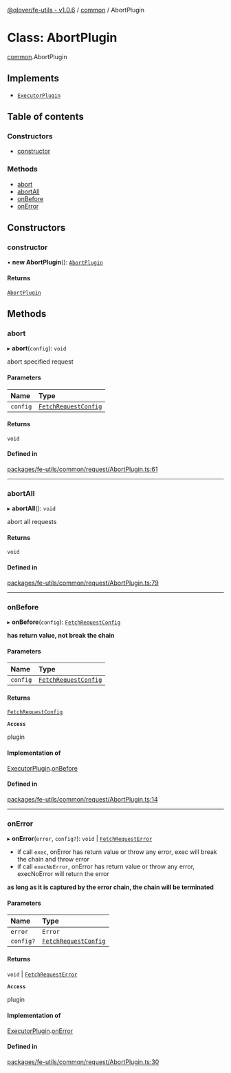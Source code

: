 [@qlover/fe-utils - v1.0.6](../README.md) / [common](../modules/common.md) / AbortPlugin

# Class: AbortPlugin

[common](../modules/common.md).AbortPlugin

## Implements

- [`ExecutorPlugin`](common.ExecutorPlugin.md)

## Table of contents

### Constructors

- [constructor](common.AbortPlugin.md#constructor)

### Methods

- [abort](common.AbortPlugin.md#abort)
- [abortAll](common.AbortPlugin.md#abortall)
- [onBefore](common.AbortPlugin.md#onbefore)
- [onError](common.AbortPlugin.md#onerror)

## Constructors

### constructor

• **new AbortPlugin**(): [`AbortPlugin`](common.AbortPlugin.md)

#### Returns

[`AbortPlugin`](common.AbortPlugin.md)

## Methods

### abort

▸ **abort**(`config`): `void`

abort specified request

#### Parameters

| Name | Type |
| :------ | :------ |
| `config` | [`FetchRequestConfig`](../interfaces/common.FetchRequestConfig.md) |

#### Returns

`void`

#### Defined in

[packages/fe-utils/common/request/AbortPlugin.ts:61](https://github.com/qlover/fe-base/blob/faa67aa70311a79a9a2b1bd71dd2d4a96758d762/packages/fe-utils/common/request/AbortPlugin.ts#L61)

___

### abortAll

▸ **abortAll**(): `void`

abort all requests

#### Returns

`void`

#### Defined in

[packages/fe-utils/common/request/AbortPlugin.ts:79](https://github.com/qlover/fe-base/blob/faa67aa70311a79a9a2b1bd71dd2d4a96758d762/packages/fe-utils/common/request/AbortPlugin.ts#L79)

___

### onBefore

▸ **onBefore**(`config`): [`FetchRequestConfig`](../interfaces/common.FetchRequestConfig.md)

**has return value, not break the chain**

#### Parameters

| Name | Type |
| :------ | :------ |
| `config` | [`FetchRequestConfig`](../interfaces/common.FetchRequestConfig.md) |

#### Returns

[`FetchRequestConfig`](../interfaces/common.FetchRequestConfig.md)

**`Access`**

plugin

#### Implementation of

[ExecutorPlugin](common.ExecutorPlugin.md).[onBefore](common.ExecutorPlugin.md#onbefore)

#### Defined in

[packages/fe-utils/common/request/AbortPlugin.ts:14](https://github.com/qlover/fe-base/blob/faa67aa70311a79a9a2b1bd71dd2d4a96758d762/packages/fe-utils/common/request/AbortPlugin.ts#L14)

___

### onError

▸ **onError**(`error`, `config?`): `void` \| [`FetchRequestError`](common.FetchRequestError.md)

- if call `exec`, onError has return value or throw any error, exec will break the chain and throw error
- if call `execNoError`, onError has return value or throw any error, execNoError will return the error

**as long as it is captured by the error chain, the chain will be terminated**

#### Parameters

| Name | Type |
| :------ | :------ |
| `error` | `Error` |
| `config?` | [`FetchRequestConfig`](../interfaces/common.FetchRequestConfig.md) |

#### Returns

`void` \| [`FetchRequestError`](common.FetchRequestError.md)

**`Access`**

plugin

#### Implementation of

[ExecutorPlugin](common.ExecutorPlugin.md).[onError](common.ExecutorPlugin.md#onerror)

#### Defined in

[packages/fe-utils/common/request/AbortPlugin.ts:30](https://github.com/qlover/fe-base/blob/faa67aa70311a79a9a2b1bd71dd2d4a96758d762/packages/fe-utils/common/request/AbortPlugin.ts#L30)
